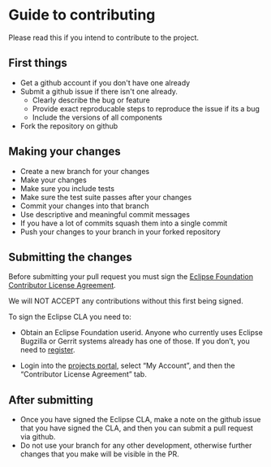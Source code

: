 # Guide to contributing

Please read this if you intend to contribute to the project.

## First things

* Get a github account if you don't have one already
* Submit a github issue if there isn't one already.
  * Clearly describe the bug or feature
  * Provide exact reproducable steps to reproduce the issue if its a bug
  * Include the versions of all components
* Fork the repository on github

## Making your changes

* Create a new branch for your changes
* Make your changes
* Make sure you include tests
* Make sure the test suite passes after your changes
* Commit your changes into that branch
* Use descriptive and meaningful commit messages
* If you have a lot of commits squash them into a single commit
* Push your changes to your branch in your forked repository

## Submitting the changes

Before submitting your pull request you must sign the [Eclipse Foundation Contributor License Agreement](http://www.eclipse.org/legal/CLA.php).

We will NOT ACCEPT any contributions without this first being signed.

To sign the Eclipse CLA you need to:

* Obtain an Eclipse Foundation userid. Anyone who currently uses Eclipse Bugzilla or Gerrit systems already has one of those.
If you don’t, you need to [register](https://dev.eclipse.org/site_login/createaccount.php).

* Login into the [projects portal](https://projects.eclipse.org/), select “My Account”, and then the “Contributor License Agreement” tab.
 
## After submitting

* Once you have signed the Eclipse CLA, make a note on the github issue that you have signed the CLA, and then you can submit a pull request via github.
* Do not use your branch for any other development, otherwise further changes that you make will be visible in the PR.




